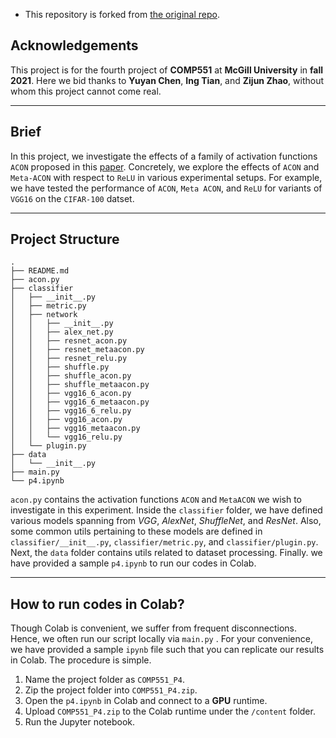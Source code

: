 * This repository is forked from [the original repo](https://github.com/IngTian/COMP551_P4).

## Acknowledgements

This project is for the fourth project of **COMP551** at **McGill University** in **fall 2021**. Here we bid thanks
to **Yuyan Chen**, **Ing Tian**, and **Zijun Zhao**, without whom this project cannot come real.

---

## Brief

In this project, we investigate the effects of a family of activation functions `ACON` proposed in
this [paper](https://arxiv.org/abs/2009.04759). Concretely, we explore the effects of `ACON` and `Meta-ACON` with
respect to `ReLU` in various experimental setups. For example, we have tested the performance of `ACON`, `Meta ACON`,
and `ReLU` for variants of `VGG16` on the `CIFAR-100` datset.

---

## Project Structure

```text
.
├── README.md
├── acon.py
├── classifier
│   ├── __init__.py
│   ├── metric.py
│   ├── network
│   │   ├── __init__.py
│   │   ├── alex_net.py
│   │   ├── resnet_acon.py
│   │   ├── resnet_metaacon.py
│   │   ├── resnet_relu.py
│   │   ├── shuffle.py
│   │   ├── shuffle_acon.py
│   │   ├── shuffle_metaacon.py
│   │   ├── vgg16_6_acon.py
│   │   ├── vgg16_6_metaacon.py
│   │   ├── vgg16_6_relu.py
│   │   ├── vgg16_acon.py
│   │   ├── vgg16_metaacon.py
│   │   └── vgg16_relu.py
│   └── plugin.py
├── data
│   └── __init__.py
├── main.py
└── p4.ipynb
```

`acon.py` contains the activation functions `ACON` and `MetaACON` we wish to investigate in this experiment. Inside the `classifier` folder, we
have defined various models spanning from *VGG*, *AlexNet*, *ShuffleNet*, and *ResNet*. Also, some common utils
pertaining to these models are defined in `classifier/__init__.py`, `classifier/metric.py`, and `classifier/plugin.py`.
Next, the `data` folder contains utils related to dataset processing. Finally. we have provided a sample `p4.ipynb` to
run our codes in Colab.

---

## How to run codes in Colab?

Though Colab is convenient, we suffer from frequent disconnections. Hence, we often run our script locally via `main.py`
. For your convenience, we have provided a sample `ipynb` file such that you can replicate our results in Colab. The
procedure is simple.

1. Name the project folder as `COMP551_P4`.
2. Zip the project folder into `COMP551_P4.zip`.
3. Open the `p4.ipynb` in Colab and connect to a **GPU** runtime.
4. Upload `COMP551_P4.zip` to the Colab runtime under the `/content` folder.
5. Run the Jupyter notebook.
